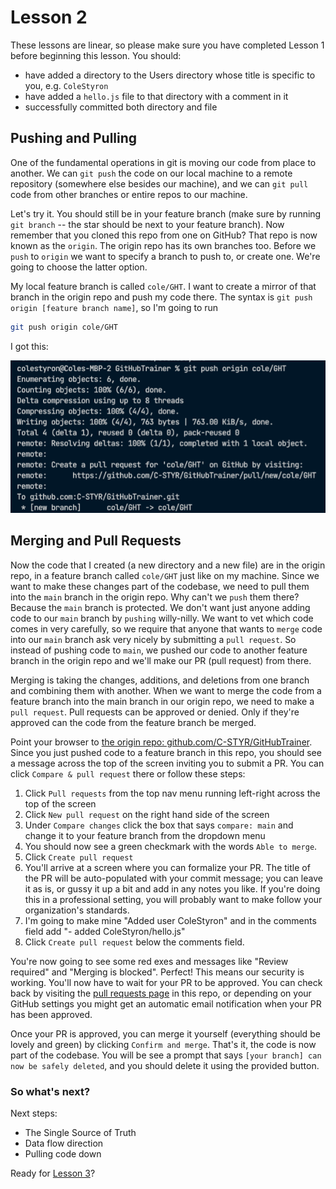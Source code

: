 # Lesson 2

These lessons are linear, so please make sure you have completed Lesson 1 before beginning this lesson. You should: 
- have added a directory to the Users directory whose title is specific to you, e.g. `ColeStyron`
- have added a `hello.js` file to that directory with a comment in it
- successfully committed both directory and file

## Pushing and Pulling 

One of the fundamental operations in git is moving our code from place to another. We can `git push` the code on our local machine to a remote repository (somewhere else besides our machine), and we can `git pull` code from other branches or entire repos to our machine.  

Let's try it. You should still be in your feature branch (make sure by running `git branch` -- the star should be next to your feature branch). Now remember that you cloned this repo from one on GitHub? That repo is now known as the `origin`.  The origin repo has its own branches too. Before we `push` to `origin` we want to specify a branch to push to, or create one. We're going to choose the latter option. 

My local feature branch is called `cole/GHT`.  I want to create a mirror of that branch in the origin repo and push my code there.  The syntax is `git push origin [feature branch name]`, so I'm going to run
```bash
git push origin cole/GHT
```

I got this: 

![push](../../assets/push-to-origin.png)

## Merging and Pull Requests

Now the code that I created (a new directory and a new file) are in the origin repo, in a feature branch called `cole/GHT` just like on my machine. Since we want to make these changes part of the codebase, we need to pull them into the `main` branch in the origin repo.  Why can't we `push` them there? Because the `main` branch is protected. We don't want just anyone adding code to our `main` branch by `pushing` willy-nilly.  We want to vet which code comes in very carefully, so we require that anyone that wants to `merge` code into our `main` branch ask very nicely by submitting a `pull request`. So instead of pushing code to `main`, we pushed our code to another feature branch in the origin repo and we'll make our PR (pull request) from there. 

Merging is taking the changes, additions, and deletions from one branch and combining them with another. When we want to merge the code from a feature branch into the main branch in our origin repo, we need to make a `pull request`. Pull requests can be approved or denied. Only if they're approved can the code from the feature branch be merged. 

Point your browser to [the origin repo: github.com/C-STYR/GitHubTrainer](https://github.com/C-STYR/GitHubTrainer). Since you just pushed code to a feature branch in this repo, you should see a message across the top of the screen inviting you to submit a PR. You can click `Compare & pull request` there or follow these steps: 

1. Click `Pull requests` from the top nav menu running left-right across the top of the screen
2. Click `New pull request` on the right hand side of the screen
3. Under `Compare changes` click the box that says `compare: main` and change it to your feature branch from the dropdown menu
4. You should now see a green checkmark with the words `Able to merge`. 
5. Click `Create pull request`
6. You'll arrive at a screen where you can formalize your PR.  The title of the PR will be auto-populated with your commit message; you can leave it as is, or gussy it up a bit and add in any notes you like. If you're doing this in a professional setting, you will probably want to make follow your organization's standards.
7. I'm going to make mine "Added user ColeStyron" and in the comments field add "- added ColeStyron/hello.js"
8. Click `Create pull request` below the comments field.

You're now going to see some red exes and messages like "Review required" and "Merging is blocked". Perfect! This means our security is working. You'll now have to wait for your PR to be approved. You can check back by visiting the [pull requests page](https://github.com/C-STYR/GitHubTrainer/pulls) in this repo, or depending on your GitHub settings you might get an automatic email notification when your PR has been approved. 

Once your PR is approved, you can merge it yourself (everything should be lovely and green) by clicking `Confirm and merge`. That's it, the code is now part of the codebase. You will be see a prompt that says `[your branch] can now be safely deleted`, and you should delete it using the provided button.

### So what's next? 

Next steps: 

- The Single Source of Truth
- Data flow direction
- Pulling code down 

Ready for [Lesson 3](https://github.com/C-STYR/GitHubTrainer/tree/main/command-line/Lesson-3)?
